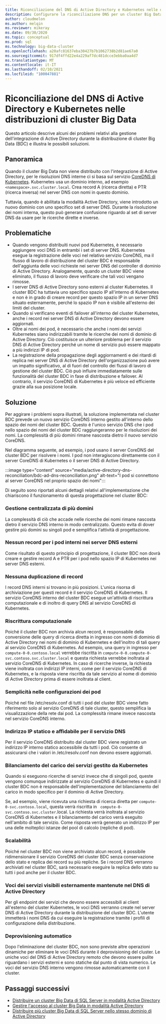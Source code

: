 ```yaml
---
title: Riconciliazione del DNS di Active Directory e Kubernetes nelle distribuzioni di cluster Big Data
description: Configurare la riconciliazione DNS per un cluster Big Data di SQL Server in modalità Active Directory
author: cloudmelon
ms.author: melqin
ms.reviewer: mikeray
ms.date: 09/30/2020
ms.topic: conceptual
ms.prod: sql
ms.technology: big-data-cluster
ms.openlocfilehash: a20afc81637eba30427b7b1062738b2d81ae67a0
ms.sourcegitcommit: 917df4ffd22e4a229af7dc481dcce3ebba0aa4d7
ms.translationtype: MT
ms.contentlocale: it-IT
ms.lasthandoff: 02/10/2021
ms.locfileid: "100047881"
---
```

# <a name="active-directory-and-kubernetes-dns-reconciliation-in-big-data-clusters-deployments"></a>Riconciliazione del DNS di Active Directory e Kubernetes nelle distribuzioni di cluster Big Data

Questo articolo descrive alcuni dei problemi relativi alla gestione dell'integrazione di Active Directory durante la distribuzione di cluster Big Data (BDC) e illustra le possibili soluzioni.

## <a name="overview"></a>Panoramica

Quando il cluster Big Data non viene distribuito con l'integrazione di Active Directory, per le risoluzioni DNS interne ci si basa sul servizio [CoreDNS di Kubernetes](https://kubernetes.io/docs/tasks/administer-cluster/coredns/). Kubernetes usa un dominio interno, ad esempio `<namespace>.svc.cluster.local`. Crea record A (ricerca diretta) e PTR (ricerca inversa) nel server DNS con nomi in questo dominio.

Tuttavia, quando è abilitata la modalità Active Directory, viene introdotto un nuovo dominio con uno specifico set di server DNS. Durante la risoluzione dei nomi interna, questo può generare confusione riguardo al set di server DNS da usare per le ricerche dirette e inverse.

## <a name="challenges"></a>Problematiche

* Quando vengono distribuiti nuovi pod Kubernetes, è necessario aggiungere voci DNS in entrambi i set di server DNS. Kubernetes esegue la registrazione delle voci nel relativo servizio CoreDNS, ma il flusso di lavoro di distribuzione del cluster BDC è responsabile dell'aggiunta delle voci richieste nei server DNS del controller di dominio di Active Directory. Analogamente, quando un cluster BDC viene eliminato, il flusso di lavoro deve verificare che tali voci vengano rimosse.
* I server DNS di Active Directory sono esterni al cluster Kubernetes. Il cluster BDC ha tuttavia uno specifico spazio IP all'interno di Kubernetes e non è in grado di creare record per questo spazio IP in un server DNS situato esternamente, perché lo spazio IP non è visibile all'esterno dei limiti del cluster.
* Quando si verificano eventi di failover all'interno del cluster Kubernetes, anche i record nei server DNS di Active Directory devono essere aggiornati.
* Oltre ai nomi dei pod, è necessario che anche i nomi dei servizi Kubernetes siano indirizzabili tramite le ricerche dei nomi di dominio di Active Directory. Ciò costituisce un ulteriore problema per il servizio DNS di Active Directory perché un nome di servizio può essere mappato a più indirizzi IP di pod.
* La registrazione della propagazione degli aggiornamenti e dei ritardi di replica nei server DNS di Active Directory dell'organizzazione può avere un impatto significativo, al di fuori del controllo dei flussi di lavoro di gestione del cluster BDC. Ciò può influire immediatamente sulle funzionalità del cluster BDC in fase di distribuzione e failover. Al contrario, il servizio CoreDNS di Kubernetes è più veloce ed efficiente grazie alla sua posizione locale.

## <a name="solution"></a>Soluzione

Per aggirare i problemi sopra illustrati, la soluzione implementata nel cluster BDC prevede un nuovo servizio CoreDNS interno gestito all'interno dello spazio dei nomi del cluster BDC. Questo è l'unico servizio DNS che i pod nello spazio dei nomi del cluster BDC raggiungeranno per le risoluzioni dei nomi. La complessità di più domini rimane nascosta dietro il nuovo servizio CoreDNS.

Nel diagramma seguente, ad esempio, i pod usano il server CoreDNS del cluster BDC per risolvere i nomi. I pod non interagiscono direttamente con il server CoreDNS di Kubernetes o il server DNS di Active Directory. 

:::image type="content" source="media/active-directory-dns-reconciliation/bdc-ad-dns-reconciliation.png" alt-text="I pod si connettono al server CoreDNS nel proprio spazio dei nomi":::

Di seguito sono riportati alcuni dettagli relativi all'implementazione che chiariscono il funzionamento di questa progettazione nel cluster BDC:

### <a name="centralized-management-of-multiple-domains"></a>Gestione centralizzata di più domini

La complessità di ciò che accade nelle ricerche dei nomi rimane nascosta dietro il servizio DNS interno in modo centralizzato. Questo evita di dover gestire più domini su singoli pod e semplifica l'attività di progettazione.

### <a name="no-records-for-internal-pods-in-external-dns-servers"></a>Nessun record per i pod interni nei server DNS esterni

Come risultato di questo principio di progettazione, il cluster BDC non dovrà creare e gestire record A e PTR per i pod nello spazio IP di Kubernetes nei server DNS esterni.

### <a name="no-duplication-of-records"></a>Nessuna duplicazione di record

I record DNS interni si trovano in più posizioni. L'unica risorsa di archiviazione per questi record è il servizio CoreDNS di Kubernetes. Il servizio CoreDNS interno del cluster BDC esegue un'attività di riscrittura computazionale e di inoltro di query DNS al servizio CoreDNS di Kubernetes.

### <a name="computational-rewriting"></a>Riscrittura computazionale

Poiché il cluster BDC non archivia alcun record, è responsabile della conversione delle query di ricerca diretta in ingresso con nomi di dominio di Active Directory nei nomi di dominio di Kubernetes e dell'inoltro di tali query al servizio CoreDNS di Kubernetes.
Ad esempio, una query in ingresso per `compute-0-0.contoso.local` verrebbe riscritta in `compute-0-0.compute-0-svc.contoso.svc.cluster.local` e questa richiesta verrebbe inoltrata al servizio CoreDNS di Kubernetes.
In caso di ricerche inverse, la richiesta viene inoltrata con indirizzi IP interni, come per il servizio CoreDNS di Kubernetes, e la risposta viene riscritta da tale servizio al nome di dominio di Active Directory prima di essere inoltrata al client.

### <a name="simplicity-in-pod-configurations"></a>Semplicità nelle configurazioni dei pod

Poiché nel file /etc/resolv.conf di tutti i pod del cluster BDC viene fatto riferimento solo al servizio CoreDNS di tale cluster, questo semplifica la visualizzazione della rete dai pod. La complessità rimane invece nascosta nel servizio CoreDNS interno.

### <a name="static-and-reliable-ip-address-for-dns-service"></a>Indirizzo IP statico e affidabile per il servizio DNS

Per il servizio CoreDNS distribuito dal cluster BDC viene registrato un indirizzo IP interno statico accessibile da tutti i pod. Ciò consente di assicurarsi che i valori in /etc/resolv.conf non devono essere aggiornati.

### <a name="service-load-balance-management-is-retained-by-kubernetes"></a>Bilanciamento del carico dei servizi gestito da Kubernetes

Quando si eseguono ricerche di servizi invece che di singoli pod, queste vengono comunque indirizzate al servizio CoreDNS di Kubernetes e quindi il cluster BDC non è responsabile dell'implementazione del bilanciamento del carico in modo specifico per il dominio di Active Directory.

Se, ad esempio, viene ricevuta una richiesta di ricerca diretta per `compute-0-svc.contoso.local`, questa verrà riscritta in ` compute-0-svc.contoso.svc.cluster`.local. La richiesta verrà inoltrata al servizio CoreDNS di Kubernetes e il bilanciamento del carico verrà eseguito nell'ambito di tale servizio. Come risposta verrà generato un indirizzo IP per una delle molteplici istanze del pool di calcolo (repliche di pod).

### <a name="scalability"></a>Scalabilità

Poiché nel cluster BDC non viene archiviato alcun record, è possibile ridimensionare il servizio CoreDNS del cluster BDC senza conservazione dello stato e replica dei record su più repliche. Se i record DNS verranno archiviati nel cluster BDC, sarà necessario eseguire la replica dello stato su tutti i pod anche per il cluster BDC.

### <a name="externally-visible-service-entries-stay-in-ad-dns"></a>Voci dei servizi visibili esternamente mantenute nel DNS di Active Directory

Per gli endpoint dei servizi che devono essere accessibili ai client all'esterno del cluster Kubernetes, le voci DNS verranno create nel server DNS di Active Directory durante la distribuzione del cluster BDC. L'utente immetterà i nomi DNS da cui eseguire la registrazione tramite i profili di configurazione della distribuzione.

### <a name="self-deprovisioning"></a>Deprovisioning automatico

Dopo l'eliminazione del cluster BDC, non sono previste altre operazioni dinamiche per eliminare le voci DNS durante il deprovisioning del cluster. Le uniche voci del DNS di Active Directory remoto che devono essere pulite riguardano i servizi esterni e sono statiche dal punto di vista numerico. Le voci del servizio DNS interno vengono rimosse automaticamente con il cluster.

## <a name="next-steps"></a>Passaggi successivi

- [Distribuire un cluster Big Data di SQL Server in modalità Active Directory](active-directory-deploy.md)
- [Gestire l'accesso al cluster Big Data in modalità Active Directory](active-directory-objects.md)
- [Distribuire più cluster Big Data di SQL Server nello stesso dominio di Active Directory](active-directory-deployment-background.md)
